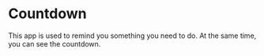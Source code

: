 # Countdown
This app is used to remind you something you need to do. 
At the same time, you can see the countdown.
